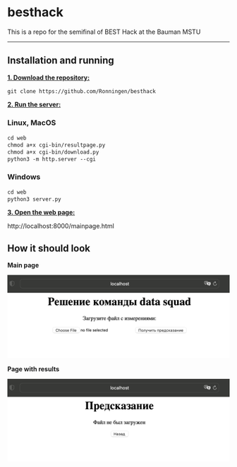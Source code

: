 # besthack

This is a repo for the semifinal of BEST Hack at the Bauman MSTU

***

## Installation and running

<ins>**1. Download the repository:**</ins>

```
git clone https://github.com/Ronningen/besthack
```

<ins>**2. Run the server:**</ins>

### Linux, MacOS

```
cd web
chmod a+x cgi-bin/resultpage.py
chmod a+x cgi-bin/download.py
python3 -m http.server --cgi
```

### Windows

```
cd web
python3 server.py
```

<ins>**3. Open the web page:**</ins>

http://localhost:8000/mainpage.html

## How it should look

**Main page**

![Alt text](images/mainpage.png)

**Page with results**

![Alt text](images/resultpage.png)